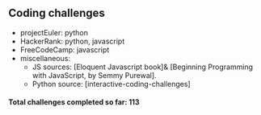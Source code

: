 ## Coding challenges
* projectEuler: python
* HackerRank: python, javascript
* FreeCodeCamp: javascript
* miscellaneous:
    * JS sources: [Eloquent Javascript book]& [Beginning Programming with JavaScript, by Semmy Purewal].
    * Python source: [interactive-coding-challenges]



#### Total challenges completed so far: 113
